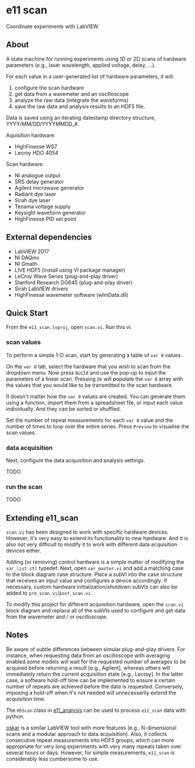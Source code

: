 # e11 scan

Coordinate experiments with LabVIEW.

## About

A state machine for running experiments using 1D or 2D scans of hardware parameters (e.g., laser wavelength, applied voltage, delay, ...).

For each value in a user-generated list of hardware parameters, it will:
    
 1) configure the scan hardware
 2) get data from a wavemeter and an oscilloscope
 3) analyze the raw data (integrate the waveforms)
 4) save the raw data and analysis results to an HDF5 file.

Data is saved using an iterating datestamp directory structure, YYYY/MM/DD/YYYYMMDD_#. 

Aquisition hardware:

 - HighFinesse WS7
 - Lecroy HDO 4054

Scan hardware:

 - NI analogue output
 - SRS delay generator
 - Agilent microwave generator
 - Radiant dye laser
 - Sirah dye laser
 - Tenama voltage supply
 - Keysight waveform generator
 - HighFinesse PID set point

## External dependencies

 - LabVIEW 2017
 - NI DAQmx
 - NI Gmath
 - LIVE HDF5 (install using VI package manager)
 - LeCroy Wave Series (plug-and-play driver)
 - Stanford Research DG645 (plug-and-play driver)
 - Sirah LabVIEW drivers
 - HighFinesse wavemeter software (wlmData.dll)

##  Quick Start

From the `e11_scan.lvproj`, open `scan.vi`. Run this vi.

### scan values

To perform a simple 1-D scan, start by generating a table of `var 0` values.  

On the `var 0` tab, select the hardware that you wish to scan from the dropdown menu.  Now press `Build` and use the pop-up to input the parameters of a linear scan.  Pressing `Ok` will populate the `var 0` array with the values that you would like to be transmitted to the scan hardware.  

It doesn't matter how the `var 0` values are created.  You can generate them using a function, import them from a spreadsheet file, or input each value individually.  And they can be sorted or shuffled.

Set the number of repeat measurements for each `var 0` value and the number of times to loop over the entire series.  Press `Preview` to visualise the scan values.

### data acquisition

Next, configure the data acquisition and analysis settings.

TODO

### run the scan

TODO

## Extending e11_scan

`scan.vi` has been designed to work with specific hardware devices. However, it's very easy to extend its functionality to new hardware.  And it is also not very difficult to modify it to work with different data acquisition devices either.

Adding (or removing) control hardware is a simple matter of modifying the `var_list.ctl` typedef. Next, open `var_master.vi` and add a matching case to the block diagram case structure. Place a subVI into the case structure that receives an input value and configures a device accordingly.  If necessary, custom hardware initialization/shutdown subVIs can also be added to `pre_scan.vi`/`post_scan.vi`.

To modify this project for different acquisition hardware, open the `scan.vi` block diagram and replace all of the subVIs used to configure and get data from the wavemeter and / or oscilloscope.

## Notes

Be aware of subtle differences between simular plug-and-play drivers.  For instance, when requesting data from an oscilloscope with averaging enabled some models will wait for the requested number of averages to be acquired before returning a result [e.g., Agilent], whereas others will immediately return the current acquisition state [e.g., Lecroy].  In the latter case, a software hold-off time can be implemented to ensure a certain number of repeats are achieved before the data is requested.  Conversely, imposing a hold-off when it's not needed will unnecessarily extend the acquisition time.

The `H5Scan` class in [e11_analysis](https://github.com/ad3ller/e11_analysis) can be used to process `e11_scan` data with python.

[oskar](https://github.com/ad3ller/oskar) is a similar LabVIEW tool with more features (e.g., N-dimensional scans and a modular approach to data acquisition).  Also, it collects consecutive repeat measurements into HDF5 groups, which can more appropriate for very long experiments with very many repeats taken over several hours or days. However, for simple measurements, `e11_scan` is considerably less cumbersome to use. 
